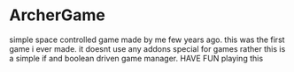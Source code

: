 # ArcherGame
simple space controlled game made by me few years ago.
this was the first game i ever made.
it doesnt use any addons special for games rather this is a simple if and boolean driven game manager.
HAVE FUN playing this
